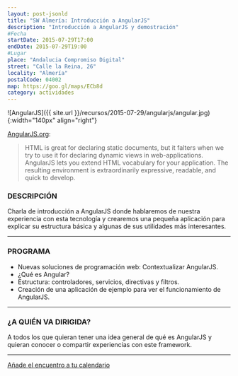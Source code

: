 ```yaml
---
layout: post-jsonld
title: "SW Almería: Introducción a AngularJS"
description: "Introducción a AngularJS y demostración"
#Fecha
startDate: 2015-07-29T17:00
endDate: 2015-07-29T19:00
#Lugar
place: "Andalucia Compromiso Digital"
street: "Calle la Reina, 26"
locality: "Almería"
postalCode: 04002
map: https://goo.gl/maps/ECb8d
category: actividades
---
```


![AngularJS]({{ site.url }}/recursos/2015-07-29/angularjs/angular.jpg){:width="140px" align="right"}

[AngularJS.org](https://angularjs.org/):


>HTML is great for declaring static documents, but it falters when we try to use it for declaring dynamic views in web-applications. AngularJS lets you extend HTML vocabulary for your application. The resulting environment is extraordinarily expressive, readable, and quick to develop.



### DESCRIPCIÓN

Charla de introducción a AngularJS donde hablaremos de nuestra experiencia con esta tecnología y crearemos una pequeña aplicación para explicar su estructura básica y algunas de sus utilidades más interesantes. 

---

### PROGRAMA

  - Nuevas soluciones de programación web: Contextualizar AngularJS.
  - ¿Qué es Angular?
  - Estructura: controladores, servicios, directivas y filtros.
  - Creación de una aplicación de ejemplo para ver el funcionamiento de AngularJS.

---

### ¿A QUIÉN VA DIRIGIDA?

A todos los que quieran tener una idea general de qué es AngularJS y quieran conocer o compartir experiencias con este framework.


---

[Añade el encuentro a tu calendario](https://www.google.com/calendar/event?eid=czBtZnM5NjZkNTVrNjBtcDBzdXFiaXZldWMgZW9odWFsNnNydnIybDRvcWExdWpldmFkOXNAZw&ctz=Europe/Madrid)
